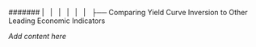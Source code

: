 ####### |   |   |   |   |   |   ├── Comparing Yield Curve Inversion to Other Leading Economic Indicators

*Add content here*